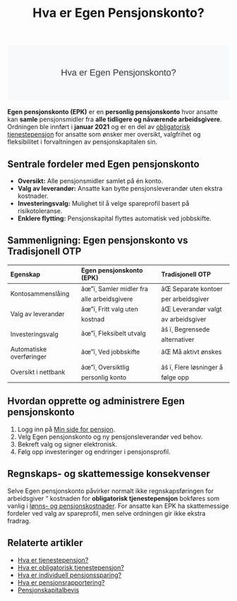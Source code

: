 ﻿---
title: "Hva er Egen Pensjonskonto?"
meta_title: "Hva er Egen Pensjonskonto?"
meta_description: '![Illustrasjon av Egen Pensjonskonto](hva-er-egen-pensjonskonto-image.svg)'
slug: hva-er-egen-pensjonskonto
type: blog
layout: pages/single
---

![Illustrasjon av Egen Pensjonskonto](hva-er-egen-pensjonskonto-image.svg)

**Egen pensjonskonto (EPK)** er en **personlig pensjonskonto** hvor ansatte kan **samle** pensjonsmidler fra **alle tidligere og nåværende arbeidsgivere**. Ordningen ble innført i **januar 2021** og er en del av [obligatorisk tjenestepensjon](/blogs/regnskap/obligatorisk-tjenestepensjon "Hva er obligatorisk tjenestepensjon?") for ansatte som ønsker mer oversikt, valgfrihet og fleksibilitet i forvaltningen av pensjonskapitalen sin.

## Sentrale fordeler med Egen pensjonskonto

* **Oversikt:** Alle pensjonsmidler samlet på én konto.
* **Valg av leverandør:** Ansatte kan bytte pensjonsleverandør uten ekstra kostnader.
* **Investeringsvalg:** Mulighet til å velge spareprofil basert på risikotoleranse.
* **Enklere flytting:** Pensjonskapital flyttes automatisk ved jobbskifte.

## Sammenligning: Egen pensjonskonto vs Tradisjonell OTP

| Egenskap                  | Egen pensjonskonto (EPK)              | Tradisjonell OTP                     |
|:--------------------------|:--------------------------------------|:-------------------------------------|
| Kontosammenslåing         | âœ”ï¸ Samler midler fra alle arbeidsgivere | âŒ Separate kontoer per arbeidsgiver  |
| Valg av leverandør        | âœ”ï¸ Fritt valg uten kostnad             | âŒ Leverandør valgt av arbeidsgiver   |
| Investeringsvalg          | âœ”ï¸ Fleksibelt utvalg                   | âš ï¸ Begrensede alternativer           |
| Automatiske overføringer  | âœ”ï¸ Ved jobbskifte                      | âŒ Må aktivt ønskes                   |
| Oversikt i nettbank        | âœ”ï¸ Oversiktlig personlig konto         | âš ï¸ Flere løsninger å følge opp       |

## Hvordan opprette og administrere Egen pensjonskonto

1. Logg inn på [Min side for pensjon](/blogs/regnskap/hva-er-pensjonsrapportering "Hva er Pensjonsrapportering? Komplett Guide til Pensjon i Regnskap").
2. Velg Egen pensjonskonto og ny pensjonsleverandør ved behov.
3. Bekreft valg og signer elektronisk.
4. Følg opp investeringer og endringer i pensjonsprofil.

## Regnskaps- og skattemessige konsekvenser

Selve Egen pensjonskonto påvirker normalt ikke regnskapsføringen for arbeidsgiver “ kostnaden for **obligatorisk tjenestepensjon** bokføres som vanlig i [lønns- og pensjonskostnader](/blogs/regnskap/hva-er-lonnskostnader "Hva er Lønnskostnader? Komplett Guide til Lønnskostnader i Regnskap"). For ansatte kan EPK ha skattemessige fordeler ved valg av spareprofil, men selve ordningen gir ikke ekstra fradrag.

## Relaterte artikler

* [Hva er tjenestepensjon?](/blogs/regnskap/hva-er-tjenestepensjon "Hva er Tjenestepensjon? Komplett Guide til Bedriftspensjon og Regnskapsføring")
* [Hva er obligatorisk tjenestepensjon?](/blogs/regnskap/obligatorisk-tjenestepensjon "Hva er obligatorisk tjenestepensjon?")
* [Hva er individuell pensjonssparing?](/blogs/regnskap/hva-er-individuell-pensjonssparing "Hva er individuell pensjonssparing? IPS og andre spareformer")
* [Hva er pensjonsrapportering?](/blogs/regnskap/hva-er-pensjonsrapportering "Hva er Pensjonsrapportering? Komplett Guide til Pensjon i Regnskap")
* [Pensjonskapitalbevis](/blogs/regnskap/pensjonskapitalbevis "Pensjonskapitalbevis: Hva er pensjonskapitalbevis?")











